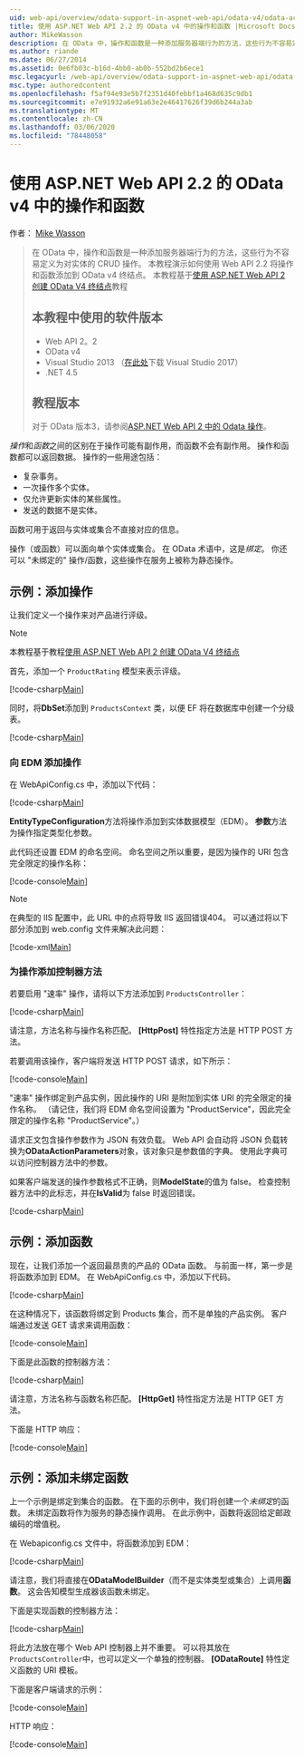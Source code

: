 ```yaml
---
uid: web-api/overview/odata-support-in-aspnet-web-api/odata-v4/odata-actions-and-functions
title: 使用 ASP.NET Web API 2.2 的 OData v4 中的操作和函数 |Microsoft Docs
author: MikeWasson
description: 在 OData 中，操作和函数是一种添加服务器端行为的方法，这些行为不容易定义为对实体的 CRUD 操作。 本教程演示如何 。
ms.author: riande
ms.date: 06/27/2014
ms.assetid: 0e6fb03c-b16d-4bb0-ab0b-552bd2b6ece1
msc.legacyurl: /web-api/overview/odata-support-in-aspnet-web-api/odata-v4/odata-actions-and-functions
msc.type: authoredcontent
ms.openlocfilehash: f5af94e93e5b7f2351d40febbf1a468d635c9db1
ms.sourcegitcommit: e7e91932a6e91a63e2e46417626f39d6b244a3ab
ms.translationtype: MT
ms.contentlocale: zh-CN
ms.lasthandoff: 03/06/2020
ms.locfileid: "78448058"
---
```

# <a name="actions-and-functions-in-odata-v4-using-aspnet-web-api-22"></a>使用 ASP.NET Web API 2.2 的 OData v4 中的操作和函数

作者： [Mike Wasson](https://github.com/MikeWasson)

> 在 OData 中，操作和函数是一种添加服务器端行为的方法，这些行为不容易定义为对实体的 CRUD 操作。 本教程演示如何使用 Web API 2.2 将操作和函数添加到 OData v4 终结点。 本教程基于[使用 ASP.NET Web API 2 创建 OData V4 终结点](create-an-odata-v4-endpoint.md)教程
>
> ## <a name="software-versions-used-in-the-tutorial"></a>本教程中使用的软件版本
>
> - Web API 2。2
> - OData v4
> - Visual Studio 2013 （[在此处](https://visualstudio.microsoft.com/downloads/?utm_medium=microsoft&utm_source=docs.microsoft.com&utm_campaign=button+cta&utm_content=download+vs2017)下载 Visual Studio 2017）
> - .NET 4.5
>
> ## <a name="tutorial-versions"></a>教程版本
>
> 对于 OData 版本3，请参阅[ASP.NET Web API 2 中的 Odata 操作](../odata-v3/odata-actions.md)。

*操作*和*函数*之间的区别在于操作可能有副作用，而函数不会有副作用。 操作和函数都可以返回数据。 操作的一些用途包括：

- 复杂事务。
- 一次操作多个实体。
- 仅允许更新实体的某些属性。
- 发送的数据不是实体。

函数可用于返回与实体或集合不直接对应的信息。

操作（或函数）可以面向单个实体或集合。 在 OData 术语中，这是*绑定*。 你还可以 &quot;未绑定的&quot; 操作/函数，这些操作在服务上被称为静态操作。

## <a name="example-adding-an-action"></a>示例：添加操作

让我们定义一个操作来对产品进行评级。

> [!NOTE]
> 本教程基于教程[使用 ASP.NET Web API 2 创建 OData V4 终结点](create-an-odata-v4-endpoint.md)

首先，添加一个 `ProductRating` 模型来表示评级。

[!code-csharp[Main](odata-actions-and-functions/samples/sample1.cs)]

同时，将**DbSet**添加到 `ProductsContext` 类，以便 EF 将在数据库中创建一个分级表。

[!code-csharp[Main](odata-actions-and-functions/samples/sample2.cs)]

### <a name="add-the-action-to-the-edm"></a>向 EDM 添加操作

在 WebApiConfig.cs 中，添加以下代码：

[!code-csharp[Main](odata-actions-and-functions/samples/sample3.cs)]

**EntityTypeConfiguration**方法将操作添加到实体数据模型（EDM）。 **参数**方法为操作指定类型化参数。

此代码还设置 EDM 的命名空间。 命名空间之所以重要，是因为操作的 URI 包含完全限定的操作名称：

[!code-console[Main](odata-actions-and-functions/samples/sample4.cmd)]

> [!NOTE]
> 在典型的 IIS 配置中，此 URL 中的点将导致 IIS 返回错误404。 可以通过将以下部分添加到 web.config 文件来解决此问题：

[!code-xml[Main](odata-actions-and-functions/samples/sample5.xml)]

### <a name="add-a-controller-method-for-the-action"></a>为操作添加控制器方法

若要启用 &quot;速率&quot; 操作，请将以下方法添加到 `ProductsController`：

[!code-csharp[Main](odata-actions-and-functions/samples/sample6.cs)]

请注意，方法名称与操作名称匹配。 **[HttpPost]** 特性指定方法是 HTTP POST 方法。

若要调用该操作，客户端将发送 HTTP POST 请求，如下所示：

[!code-console[Main](odata-actions-and-functions/samples/sample7.cmd)]

&quot;速率&quot; 操作绑定到产品实例，因此操作的 URI 是附加到实体 URI 的完全限定的操作名称。 （请记住，我们将 EDM 命名空间设置为 &quot;ProductService&quot;，因此完全限定的操作名称 &quot;ProductService&quot;。）

请求正文包含操作参数作为 JSON 有效负载。 Web API 会自动将 JSON 负载转换为**ODataActionParameters**对象，该对象只是参数值的字典。 使用此字典可以访问控制器方法中的参数。

如果客户端发送的操作参数格式不正确，则**ModelState**的值为 false。 检查控制器方法中的此标志，并在**IsValid**为 false 时返回错误。

[!code-csharp[Main](odata-actions-and-functions/samples/sample8.cs)]

## <a name="example-adding-a-function"></a>示例：添加函数

现在，让我们添加一个返回最昂贵的产品的 OData 函数。 与前面一样，第一步是将函数添加到 EDM。 在 WebApiConfig.cs 中，添加以下代码。

[!code-csharp[Main](odata-actions-and-functions/samples/sample9.cs)]

在这种情况下，该函数将绑定到 Products 集合，而不是单独的产品实例。 客户端通过发送 GET 请求来调用函数：

[!code-console[Main](odata-actions-and-functions/samples/sample10.cmd)]

下面是此函数的控制器方法：

[!code-csharp[Main](odata-actions-and-functions/samples/sample11.cs)]

请注意，方法名称与函数名称匹配。 **[HttpGet]** 特性指定方法是 HTTP GET 方法。

下面是 HTTP 响应：

[!code-console[Main](odata-actions-and-functions/samples/sample12.cmd)]

## <a name="example-adding-an-unbound-function"></a>示例：添加未绑定函数

上一个示例是绑定到集合的函数。 在下面的示例中，我们将创建一个*未绑定*的函数。 未绑定函数将作为服务的静态操作调用。 在此示例中，函数将返回给定邮政编码的增值税。

在 Webapiconfig.cs 文件中，将函数添加到 EDM：

[!code-csharp[Main](odata-actions-and-functions/samples/sample13.cs)]

请注意，我们将直接在**ODataModelBuilder**（而不是实体类型或集合）上调用**函数**。 这会告知模型生成器该函数未绑定。

下面是实现函数的控制器方法：

[!code-csharp[Main](odata-actions-and-functions/samples/sample14.cs)]

将此方法放在哪个 Web API 控制器上并不重要。 可以将其放在 `ProductsController`中，也可以定义一个单独的控制器。 **[ODataRoute]** 特性定义函数的 URI 模板。

下面是客户端请求的示例：

[!code-console[Main](odata-actions-and-functions/samples/sample15.cmd)]

HTTP 响应：

[!code-console[Main](odata-actions-and-functions/samples/sample16.cmd)]
